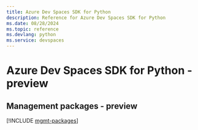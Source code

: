 ```yaml
---
title: Azure Dev Spaces SDK for Python
description: Reference for Azure Dev Spaces SDK for Python
ms.date: 08/28/2024
ms.topic: reference
ms.devlang: python
ms.service: devspaces
---
```

# Azure Dev Spaces SDK for Python - preview

## Management packages - preview
[!INCLUDE [mgmt-packages](dev-spaces-mgmt-index.md)]